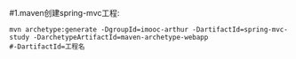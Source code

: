#1.maven创建spring-mvc工程:
```
mvn archetype:generate -DgroupId=imooc-arthur -DartifactId=spring-mvc-study -DarchetypeArtifactId=maven-archetype-webapp 
#-DartifactId=工程名
```

